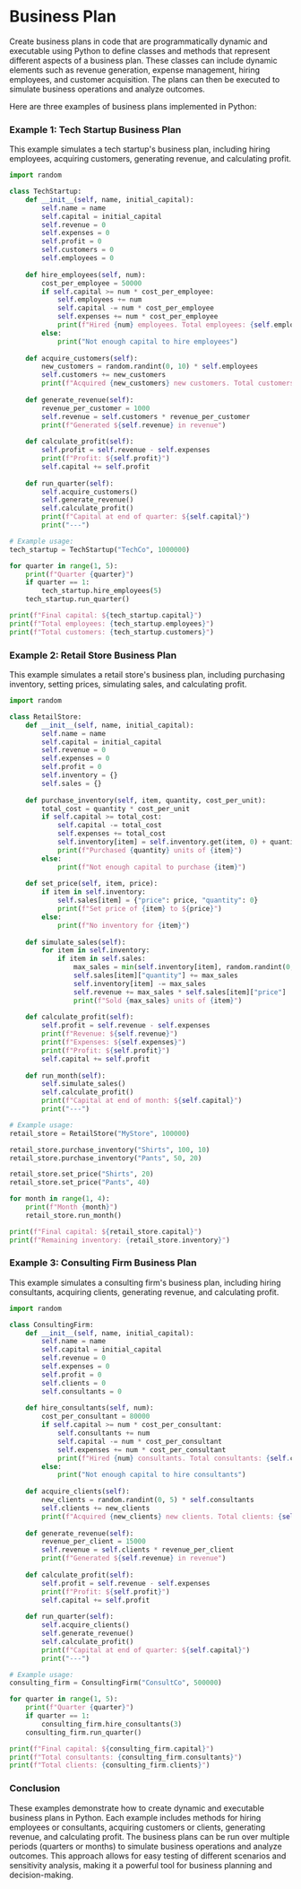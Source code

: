 # Business Plan

Create business plans in code that are programmatically dynamic and executable using Python to define classes and methods that represent different aspects of a business plan. These classes can include dynamic elements such as revenue generation, expense management, hiring employees, and customer acquisition. The plans can then be executed to simulate business operations and analyze outcomes.

Here are three examples of business plans implemented in Python:

### **Example 1: Tech Startup Business Plan**

This example simulates a tech startup's business plan, including hiring employees, acquiring customers, generating revenue, and calculating profit.

```python
import random

class TechStartup:
    def __init__(self, name, initial_capital):
        self.name = name
        self.capital = initial_capital
        self.revenue = 0
        self.expenses = 0
        self.profit = 0
        self.customers = 0
        self.employees = 0
        
    def hire_employees(self, num):
        cost_per_employee = 50000
        if self.capital >= num * cost_per_employee:
            self.employees += num
            self.capital -= num * cost_per_employee
            self.expenses += num * cost_per_employee
            print(f"Hired {num} employees. Total employees: {self.employees}")
        else:
            print("Not enough capital to hire employees")
    
    def acquire_customers(self):
        new_customers = random.randint(0, 10) * self.employees
        self.customers += new_customers
        print(f"Acquired {new_customers} new customers. Total customers: {self.customers}")
    
    def generate_revenue(self):
        revenue_per_customer = 1000
        self.revenue = self.customers * revenue_per_customer
        print(f"Generated ${self.revenue} in revenue")
    
    def calculate_profit(self):
        self.profit = self.revenue - self.expenses
        print(f"Profit: ${self.profit}")
        self.capital += self.profit
    
    def run_quarter(self):
        self.acquire_customers()
        self.generate_revenue()
        self.calculate_profit()
        print(f"Capital at end of quarter: ${self.capital}")
        print("---")

# Example usage:
tech_startup = TechStartup("TechCo", 1000000)

for quarter in range(1, 5):
    print(f"Quarter {quarter}")
    if quarter == 1:
        tech_startup.hire_employees(5)
    tech_startup.run_quarter()

print(f"Final capital: ${tech_startup.capital}")
print(f"Total employees: {tech_startup.employees}")
print(f"Total customers: {tech_startup.customers}")
```

### **Example 2: Retail Store Business Plan**

This example simulates a retail store's business plan, including purchasing inventory, setting prices, simulating sales, and calculating profit.

```python
import random

class RetailStore:
    def __init__(self, name, initial_capital):
        self.name = name
        self.capital = initial_capital
        self.revenue = 0
        self.expenses = 0
        self.profit = 0
        self.inventory = {}
        self.sales = {}
    
    def purchase_inventory(self, item, quantity, cost_per_unit):
        total_cost = quantity * cost_per_unit
        if self.capital >= total_cost:
            self.capital -= total_cost
            self.expenses += total_cost
            self.inventory[item] = self.inventory.get(item, 0) + quantity
            print(f"Purchased {quantity} units of {item}")
        else:
            print(f"Not enough capital to purchase {item}")
    
    def set_price(self, item, price):
        if item in self.inventory:
            self.sales[item] = {"price": price, "quantity": 0}
            print(f"Set price of {item} to ${price}")
        else:
            print(f"No inventory for {item}")
    
    def simulate_sales(self):
        for item in self.inventory:
            if item in self.sales:
                max_sales = min(self.inventory[item], random.randint(0, 100))
                self.sales[item]["quantity"] += max_sales
                self.inventory[item] -= max_sales
                self.revenue += max_sales * self.sales[item]["price"]
                print(f"Sold {max_sales} units of {item}")
    
    def calculate_profit(self):
        self.profit = self.revenue - self.expenses
        print(f"Revenue: ${self.revenue}")
        print(f"Expenses: ${self.expenses}")
        print(f"Profit: ${self.profit}")
        self.capital += self.profit
    
    def run_month(self):
        self.simulate_sales()
        self.calculate_profit()
        print(f"Capital at end of month: ${self.capital}")
        print("---")

# Example usage:
retail_store = RetailStore("MyStore", 100000)

retail_store.purchase_inventory("Shirts", 100, 10)
retail_store.purchase_inventory("Pants", 50, 20)

retail_store.set_price("Shirts", 20)
retail_store.set_price("Pants", 40)

for month in range(1, 4):
    print(f"Month {month}")
    retail_store.run_month()

print(f"Final capital: ${retail_store.capital}")
print(f"Remaining inventory: {retail_store.inventory}")
```

### **Example 3: Consulting Firm Business Plan**

This example simulates a consulting firm's business plan, including hiring consultants, acquiring clients, generating revenue, and calculating profit.

```python
import random

class ConsultingFirm:
    def __init__(self, name, initial_capital):
        self.name = name
        self.capital = initial_capital
        self.revenue = 0
        self.expenses = 0
        self.profit = 0
        self.clients = 0
        self.consultants = 0
        
    def hire_consultants(self, num):
        cost_per_consultant = 80000
        if self.capital >= num * cost_per_consultant:
            self.consultants += num
            self.capital -= num * cost_per_consultant
            self.expenses += num * cost_per_consultant
            print(f"Hired {num} consultants. Total consultants: {self.consultants}")
        else:
            print("Not enough capital to hire consultants")
    
    def acquire_clients(self):
        new_clients = random.randint(0, 5) * self.consultants
        self.clients += new_clients
        print(f"Acquired {new_clients} new clients. Total clients: {self.clients}")
    
    def generate_revenue(self):
        revenue_per_client = 15000
        self.revenue = self.clients * revenue_per_client
        print(f"Generated ${self.revenue} in revenue")
    
    def calculate_profit(self):
        self.profit = self.revenue - self.expenses
        print(f"Profit: ${self.profit}")
        self.capital += self.profit
    
    def run_quarter(self):
        self.acquire_clients()
        self.generate_revenue()
        self.calculate_profit()
        print(f"Capital at end of quarter: ${self.capital}")
        print("---")

# Example usage:
consulting_firm = ConsultingFirm("ConsultCo", 500000)

for quarter in range(1, 5):
    print(f"Quarter {quarter}")
    if quarter == 1:
        consulting_firm.hire_consultants(3)
    consulting_firm.run_quarter()

print(f"Final capital: ${consulting_firm.capital}")
print(f"Total consultants: {consulting_firm.consultants}")
print(f"Total clients: {consulting_firm.clients}")
```

### **Conclusion**

These examples demonstrate how to create dynamic and executable business plans in Python. Each example includes methods for hiring employees or consultants, acquiring customers or clients, generating revenue, and calculating profit. The business plans can be run over multiple periods (quarters or months) to simulate business operations and analyze outcomes. This approach allows for easy testing of different scenarios and sensitivity analysis, making it a powerful tool for business planning and decision-making.